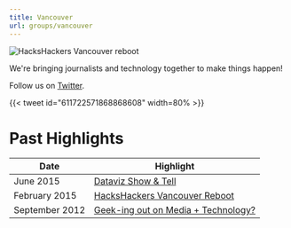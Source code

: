 ```yaml
---
title: Vancouver
url: groups/vancouver
---
```


![HacksHackers Vancouver reboot](https://phillipadsmith.com/files/hhyvr-feb26.jpg)

We're bringing journalists and technology together to make things happen!

Follow us on [Twitter](https://twitter.com/HacksHackersYVR).

{{< tweet id="611722571868868608" width=80% >}}

# Past Highlights

| **Date**  | **Highlight** |  
|-----------|---------------|  
| June 2015 | [Dataviz Show & Tell](https://twitter.com/HacksHackersYVR/status/611601209665794048) |   
| February 2015 | [HacksHackers Vancouver Reboot](https://phillipadsmith.com/2015/03/re-booting-hacks-hackers-vancouver-in-2015.html) |
| September 2012 | [Geek-ing out on Media + Technology?](https://twitter.com/HacksHackersYVR/status/248185924146569216/) |
